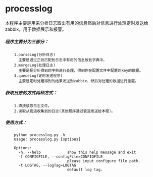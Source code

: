 processlog
===========
本程序主要是用来分析日志取出有用的信息然后对信息进行处理定时发送给zabbix，用于数据展示和报警。

##### 程序主要分为三部分：
        1.parseLog(分析日志)
          主要是通过正则匹配到日志中有用的信息放到字典中。
        2.mergeLog(处理日志)
          主要是把分析得到的字典进行处理，得到你在配置文件中配置的key的数据。
        3.queueLog(定时发送程序)
          主要是定时处理得到的结果发送到zabbix，然后对处理的数据进行重置。

##### 获取日志的方式两种方式：
        1.直接读取日志文件。
        2.读取从管道收集到的日志(其他程序通过管道发送给本程)。

##### 使用方式：
        python processlog.py -h
        Usage: processlog.py [options]

        Options:
          -h, --help            show this help message and exit
          -f CONFIGFILE, --configFile=CONFIGFILE
                                please input configure file path.
          -t LOGTAG, --logTag=LOGTAG
                                default log tag.

